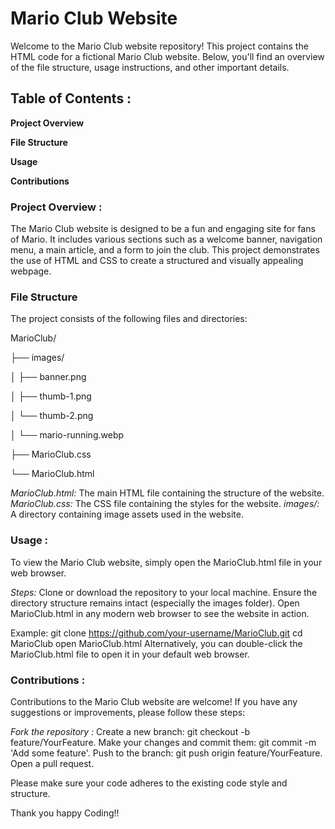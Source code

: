# Mario Club Website
Welcome to the Mario Club website repository! This project contains the HTML code for a fictional Mario Club website. Below, you'll find an overview of the file structure, usage instructions, and other important details.

## Table of Contents : 
**Project Overview**

**File Structure**

**Usage**

**Contributions**

### Project Overview : 
The Mario Club website is designed to be a fun and engaging site for fans of Mario. It includes various sections such as a welcome banner, navigation menu, a main article, and a form to join the club. This project demonstrates the use of HTML and CSS to create a structured and visually appealing webpage.

### File Structure
The project consists of the following files and directories:

MarioClub/

├── images/

│   ├── banner.png

│   ├── thumb-1.png

│   └── thumb-2.png

│   └── mario-running.webp

├── MarioClub.css

└── MarioClub.html

*MarioClub.html:* The main HTML file containing the structure of the website.
*MarioClub.css:* The CSS file containing the styles for the website.
*images/:* A directory containing image assets used in the website.

### Usage :
To view the Mario Club website, simply open the MarioClub.html file in your web browser.

*Steps:*
Clone or download the repository to your local machine.
Ensure the directory structure remains intact (especially the images folder).
Open MarioClub.html in any modern web browser to see the website in action.

Example:
git clone https://github.com/your-username/MarioClub.git
cd MarioClub
open MarioClub.html
Alternatively, you can double-click the MarioClub.html file to open it in your default web browser.

### Contributions :
Contributions to the Mario Club website are welcome! If you have any suggestions or improvements, please follow these steps:

*Fork the repository :*
Create a new branch: git checkout -b feature/YourFeature.
Make your changes and commit them: git commit -m 'Add some feature'.
Push to the branch: git push origin feature/YourFeature.
Open a pull request.

Please make sure your code adheres to the existing code style and structure.

Thank you  happy Coding!!